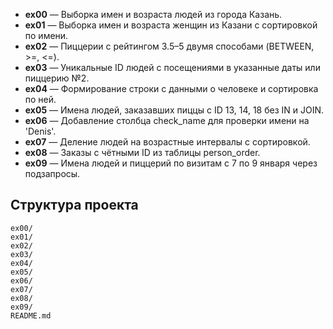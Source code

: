 - **ex00** — Выборка имен и возраста людей из города Казань.
- **ex01** — Выборка имен и возраста женщин из Казани с сортировкой по имени.
- **ex02** — Пиццерии с рейтингом 3.5–5 двумя способами (BETWEEN, >=, <=).
- **ex03** — Уникальные ID людей с посещениями в указанные даты или пиццерию №2.
- **ex04** — Формирование строки с данными о человеке и сортировка по ней.
- **ex05** — Имена людей, заказавших пиццы с ID 13, 14, 18 без IN и JOIN.
- **ex06** — Добавление столбца check_name для проверки имени на 'Denis'.
- **ex07** — Деление людей на возрастные интервалы с сортировкой.
- **ex08** — Заказы с чётными ID из таблицы person_order.
- **ex09** — Имена людей и пиццерий по визитам с 7 по 9 января через подзапросы.



## Структура проекта
```
ex00/
ex01/
ex02/
ex03/
ex04/
ex05/
ex06/
ex07/
ex08/
ex09/
README.md
```